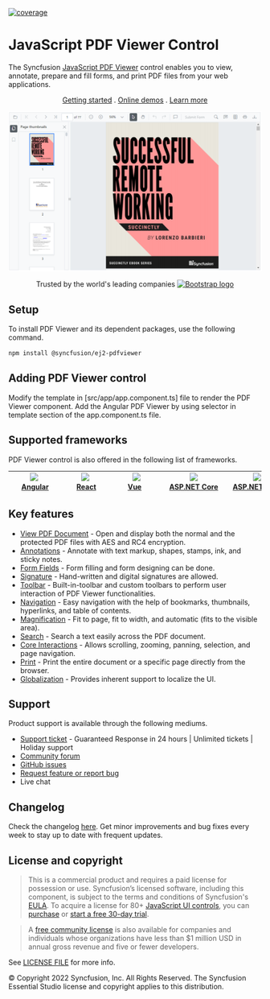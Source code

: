 [![coverage](http://ej2.syncfusion.com/badges/ej2-pdfviewer/coverage.svg)](http://ej2.syncfusion.com/badges/ej2-pdfviewer)

# JavaScript PDF Viewer Control

The Syncfusion [JavaScript PDF Viewer](https://www.syncfusion.com/javascript-ui-controls/js-pdf-viewer?utm_source=npm&utm_medium=listing&utm_campaign=javascript-pdf-viewer-npm) control enables you to view, annotate, prepare and fill forms, and print PDF files from your web applications.

<p align="center">
    <a href="https://ej2.syncfusion.com/documentation/pdfviewer/getting-started/?utm_source=npm&utm_medium=listing&utm_campaign=javascript-pdf-viewer-npm">Getting started</a> . 
    <a href="https://ej2.syncfusion.com/demos/?utm_source=npm&utm_medium=listing&utm_campaign=javascript-pdf-viewer-npm#/material/pdfviewer/default.html">Online demos</a> . 
    <a href="https://www.syncfusion.com/javascript-ui-controls/js-pdf-viewer?utm_source=npm&utm_medium=listing&utm_campaign=javascript-pdf-viewer-npm">Learn more</a>
</p>

<p align="center">
    <img src="https://raw.githubusercontent.com/SyncfusionExamples/nuget-img/master/javascript/javascript-pdf-viewer.png" alt="JavaScript PDF Viewer Control"/>
</p>

<p align="center">
Trusted by the world's leading companies
  <a href="https://www.syncfusion.com">
    <img src="https://raw.githubusercontent.com/SyncfusionExamples/nuget-img/master/syncfusion/syncfusion-trusted-companies.webp" alt="Bootstrap logo">
  </a>
</p>

## Setup

To install PDF Viewer and its dependent packages, use the following command.

```sh
npm install @syncfusion/ej2-pdfviewer
```

## Adding PDF Viewer control

Modify the template in [src/app/app.component.ts] file to render the PDF Viewer component. Add the Angular PDF Viewer by using <ejs-pdfviewer> selector in template section of the app.component.ts file.

## Supported frameworks

PDF Viewer control is also offered in the following list of frameworks.

| [<img src="https://ej2.syncfusion.com/github/images/angular.svg" height="50" />](https://www.syncfusion.com/angular-ui-components?utm_medium=listing&utm_source=github)<br/>&nbsp;&nbsp;&nbsp;&nbsp;&nbsp;[Angular](https://www.syncfusion.com/angular-ui-components?utm_medium=listing&utm_source=github)&nbsp;&nbsp;&nbsp;&nbsp; | [<img src="https://ej2.syncfusion.com/github/images/react.svg"  height="50" />](https://www.syncfusion.com/react-ui-components?utm_medium=listing&utm_source=github)<br/>&nbsp;&nbsp;&nbsp;&nbsp;&nbsp;&nbsp;&nbsp;[React](https://www.syncfusion.com/react-ui-components?utm_medium=listing&utm_source=github)&nbsp;&nbsp;&nbsp;&nbsp;&nbsp;&nbsp; | [<img src="https://ej2.syncfusion.com/github/images/vue.svg" height="50" />](https://www.syncfusion.com/vue-ui-components?utm_medium=listing&utm_source=github)<br/>&nbsp;&nbsp;&nbsp;&nbsp;&nbsp;&nbsp;&nbsp;[Vue](https://www.syncfusion.com/vue-ui-components?utm_medium=listing&utm_source=github)&nbsp;&nbsp;&nbsp;&nbsp;&nbsp;&nbsp;&nbsp;&nbsp;&nbsp; | [<img src="https://ej2.syncfusion.com/github/images/netcore.svg" height="50" />](https://www.syncfusion.com/aspnet-core-ui-controls?utm_medium=listing&utm_source=github)<br/>&nbsp;&nbsp;[ASP.NET&nbsp;Core](https://www.syncfusion.com/aspnet-core-ui-controls?utm_medium=listing&utm_source=github)&nbsp;&nbsp; | [<img src="https://ej2.syncfusion.com/github/images/netmvc.svg" height="50" />](https://www.syncfusion.com/aspnet-mvc-ui-controls?utm_medium=listing&utm_source=github)<br/>&nbsp;&nbsp;[ASP.NET&nbsp;MVC](https://www.syncfusion.com/aspnet-mvc-ui-controls?utm_medium=listing&utm_source=github)&nbsp;&nbsp; | 
| :-----: | :-----: | :-----: | :-----: | :-----: |

## Key features

* [View PDF Document](https://ej2.syncfusion.com/javascript/documentation/pdfviewer/getting-started/) - Open and display both the normal and the protected PDF files with AES and RC4 encryption.
* [Annotations](https://ej2.syncfusion.com/angular/documentation/pdfviewer/annotation/text-markup-annotation/) - Annotate with text markup, shapes, stamps, ink, and sticky notes.
* [Form Fields](https://ej2.syncfusion.com/documentation/pdfviewer/form-designer/create-fillable-PDF-forms/create-programmatically/) - Form filling and form designing can be done.
* [Signature](https://ej2.syncfusion.com/angular/documentation/pdfviewer/handwritten-signature/) - Hand-written and digital signatures are allowed.
* [Toolbar](https://ej2.syncfusion.com/documentation/pdfviewer/toolbar/) - Built-in-toolbar and custom toolbars to perform user interaction of PDF Viewer functionalities.
* [Navigation](https://ej2.syncfusion.com/documentation/pdfviewer/navigation/) - Easy navigation with the help of bookmarks, thumbnails, hyperlinks, and table of contents.
* [Magnification](https://ej2.syncfusion.com/documentation/pdfviewer/magnification/) - Fit to page, fit to width, and automatic (fits to the visible area).
* [Search](https://ej2.syncfusion.com/documentation/pdfviewer/text-search/) - Search a text easily across the PDF document.	
* [Core Interactions](https://ej2.syncfusion.com/documentation/pdfviewer/interaction-mode/) - Allows scrolling, zooming, panning, selection, and page navigation.
* [Print](https://ej2.syncfusion.com/documentation/pdfviewer/print/) - Print the entire document or a specific page directly from the browser.
* [Globalization](https://ej2.syncfusion.com/documentation/pdfviewer/globalization/) - Provides inherent support to localize the UI.

## Support

Product support is available through the following mediums.

* [Support ticket](https://support.syncfusion.com/support/tickets/create) - Guaranteed Response in 24 hours | Unlimited tickets | Holiday support
* [Community forum](https://www.syncfusion.com/forums/essential-js2?utm_source=npm&utm_medium=listing&utm_campaign=javascript-pdf-viewer-npm)
* [GitHub issues](https://github.com/syncfusion/ej2-javascript-ui-controls/issues/new)
* [Request feature or report bug](https://www.syncfusion.com/feedback/javascript?utm_source=npm&utm_medium=listing&utm_campaign=javascript-pdf-viewer-npm)
* Live chat

## Changelog

Check the changelog [here](https://github.com/syncfusion/ej2-javascript-ui-controls/blob/master/controls/pdfviewer/CHANGELOG.md?utm_source=npm&utm_medium=listing&utm_campaign=javascript-pdf-viewer-npm). Get minor improvements and bug fixes every week to stay up to date with frequent updates.

## License and copyright

> This is a commercial product and requires a paid license for possession or use. Syncfusion’s licensed software, including this component, is subject to the terms and conditions of Syncfusion's [EULA](https://www.syncfusion.com/eula/es/). To acquire a license for 80+ [JavaScript UI controls](https://www.syncfusion.com/javascript-ui-controls), you can [purchase](https://www.syncfusion.com/sales/products) or [start a free 30-day trial](https://www.syncfusion.com/account/manage-trials/start-trials).

> A [free community license](https://www.syncfusion.com/products/communitylicense) is also available for companies and individuals whose organizations have less than $1 million USD in annual gross revenue and five or fewer developers.

See [LICENSE FILE](https://github.com/syncfusion/ej2/blob/master/license?utm_source=npm&utm_medium=listing&utm_campaign=javascript-pdf-viewer-npm) for more info.

&copy; Copyright 2022 Syncfusion, Inc. All Rights Reserved. The Syncfusion Essential Studio license and copyright applies to this distribution.
